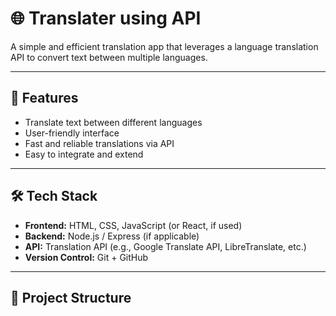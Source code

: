 # 🌐 Translater using API

A simple and efficient translation app that leverages a language translation API to convert text between multiple languages.

---

## 🚀 Features
- Translate text between different languages
- User-friendly interface
- Fast and reliable translations via API
- Easy to integrate and extend

---

## 🛠️ Tech Stack
- **Frontend:** HTML, CSS, JavaScript (or React, if used)
- **Backend:** Node.js / Express (if applicable)
- **API:** Translation API (e.g., Google Translate API, LibreTranslate, etc.)
- **Version Control:** Git + GitHub

---

## 📂 Project Structure
